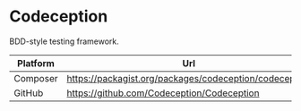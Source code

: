 # Codeception

BDD-style testing framework.

| Platform | Url                                                              |
|----------|------------------------------------------------------------------|
| Composer | https://packagist.org/packages/codeception/codeception           |
| GitHub   | https://github.com/Codeception/Codeception                       |
